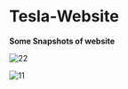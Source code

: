 # Tesla-Website

<b>Some Snapshots of website</b>

![22](https://user-images.githubusercontent.com/90121062/227213609-8f6efcd6-7cf2-4934-a68a-30cade59e334.png)



![11](https://user-images.githubusercontent.com/90121062/227213639-9dbccb71-1eba-49d7-9772-726d8e035cff.png)




